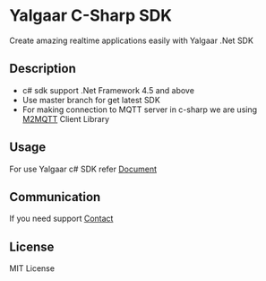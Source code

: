 # Yalgaar C-Sharp SDK
Create amazing realtime applications easily with Yalgaar .Net SDK

## Description
* c# sdk support .Net Framework 4.5 and above 
* Use master branch for get latest SDK
* For making connection to MQTT server in c-sharp we are using [M2MQTT](https://github.com/eclipse/paho.mqtt.m2mqtt) Client Library

## Usage
For use Yalgaar c# SDK refer [Document](https://www.yalgaar.io/documentation/net-api)

## Communication
If you need support [Contact](https://www.yalgaar.io/contact-us)

## License
MIT License
